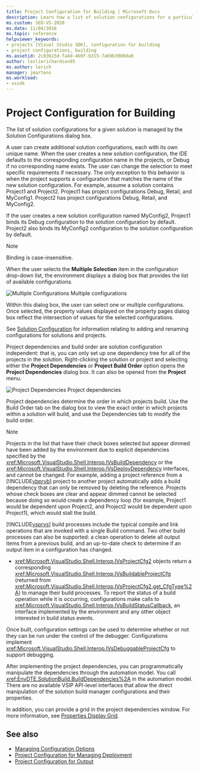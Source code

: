 ```yaml
---
title: Project Configuration for Building | Microsoft Docs
description: Learn how a list of solution configurations for a particular solution is managed by the Solution Configurations dialog box in a new project type.
ms.custom: SEO-VS-2020
ms.date: 11/04/2016
ms.topic: reference
helpviewer_keywords:
- projects [Visual Studio SDK], configuration for building
- project configurations, building
ms.assetid: 2c83615d-fa4d-4b9f-b315-7a69b3000da0
author: leslierichardson95
ms.author: lerich
manager: jmartens
ms.workload:
- vssdk
---
```

# Project Configuration for Building
The list of solution configurations for a given solution is managed by the Solution Configurations dialog box.

 A user can create additional solution configurations, each with its own unique name. When the user creates a new solution configuration, the IDE defaults to the corresponding configuration name in the projects, or Debug if no corresponding name exists. The user can change the selection to meet specific requirements if necessary. The only exception to this behavior is when the project supports a configuration that matches the name of the new solution configuration. For example, assume a solution contains Project1 and Project2. Project1 has project configurations Debug, Retail, and MyConfig1. Project2 has project configurations Debug, Retail, and MyConfig2.

 If the user creates a new solution configuration named MyConfig2, Project1 binds its Debug configuration to the solution configuration by default. Project2 also binds its MyConfig2 configuration to the solution configuration by default.

> [!NOTE]
> Binding is case-insensitive.

 When the user selects the **Multiple Selection** item in the configuration drop-down list, the environment displays a dialog box that provides the list of available configurations.

 ![Multiple Configurations](../../extensibility/internals/media/vsmultiplecfgs.gif "vsMultipleCfgs")
Multiple configurations

 Within this dialog box, the user can select one or multiple configurations. Once selected, the property values displayed on the property pages dialog box reflect the intersection of values for the selected configurations.

 See [Solution Configuration](../../extensibility/internals/solution-configuration.md) for information relating to adding and renaming configurations for solutions and projects.

 Project dependencies and build order are solution configuration independent: that is, you can only set up one dependency tree for all of the projects in the solution. Right-clicking the solution or project and selecting either the **Project Dependencies** or **Project Build Order** option opens the **Project Dependencies** dialog box. It can also be opened from the **Project** menu.

 ![Project Dependencies](../../extensibility/internals/media/vsprojdependencies.gif "vsProjDependencies")
Project dependencies

 Project dependencies determine the order in which projects build. Use the Build Order tab on the dialog box to view the exact order in which projects within a solution will build, and use the Dependencies tab to modify the build order.

> [!NOTE]
> Projects in the list that have their check boxes selected but appear dimmed have been added by the environment due to explicit dependencies specified by the <xref:Microsoft.VisualStudio.Shell.Interop.IVsBuildDependency> or the <xref:Microsoft.VisualStudio.Shell.Interop.IVsDeployDependency> interfaces, and cannot be changed. For example, adding a project reference from a [!INCLUDE[vbprvb](../../code-quality/includes/vbprvb_md.md)] project to another project automatically adds a build dependency that can only be removed by deleting the reference. Projects whose check boxes are clear and appear dimmed cannot be selected because doing so would create a dependency loop (for example, Project1 would be dependent upon Project2, and Project2 would be dependent upon Project1), which would stall the build.

 [!INCLUDE[vsprvs](../../code-quality/includes/vsprvs_md.md)] build processes include the typical compile and link operations that are invoked with a single Build command. Two other build processes can also be supported: a clean operation to delete all output items from a previous build, and an up-to-date check to determine if an output item in a configuration has changed.

- <xref:Microsoft.VisualStudio.Shell.Interop.IVsProjectCfg2> objects return a corresponding <xref:Microsoft.VisualStudio.Shell.Interop.IVsBuildableProjectCfg> (returned from <xref:Microsoft.VisualStudio.Shell.Interop.IVsProjectCfg2.get_CfgType%2A>) to manage their build processes. To report the status of a build operation while it is occurring, configurations make calls to <xref:Microsoft.VisualStudio.Shell.Interop.IVsBuildStatusCallback>, an interface implemented by the environment and any other object interested in build status events.

 Once built, configuration settings can be used to determine whether or not they can be run under the control of the debugger. Configurations implement <xref:Microsoft.VisualStudio.Shell.Interop.IVsDebuggableProjectCfg> to support debugging.

 After implementing the project dependencies, you can programmatically manipulate the dependencies through the automation model. You call <xref:EnvDTE.SolutionBuild.BuildDependencies%2A> in the automation model. There are no available VSIP API-level interfaces that allow the direct manipulation of the solution build manager configurations and their properties.

 In addition, you can provide a grid in the project dependencies window. For more information, see [Properties Display Grid](../../extensibility/internals/properties-display-grid.md).

## See also
- [Managing Configuration Options](../../extensibility/internals/managing-configuration-options.md)
- [Project Configuration for Managing Deployment](../../extensibility/internals/project-configuration-for-managing-deployment.md)
- [Project Configuration for Output](../../extensibility/internals/project-configuration-for-output.md)
